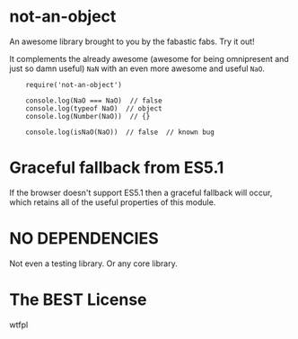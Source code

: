 # not-an-object

An awesome library brought to you by the fabastic fabs. Try it out!

It complements the already awesome (awesome for being omnipresent and just so damn useful) `NaN` with an even more awesome and useful `NaO`.

        require('not-an-object')

        console.log(NaO === NaO)  // false
        console.log(typeof NaO)  // object
        console.log(Number(NaO))  // {}

        console.log(isNaO(NaO))  // false  // known bug


# Graceful fallback from ES5.1

If the browser doesn't support ES5.1 then a graceful fallback will occur, which retains all of the useful properties of this module.


# NO DEPENDENCIES

Not even a testing library. Or any core library.


# The BEST License

wtfpl

